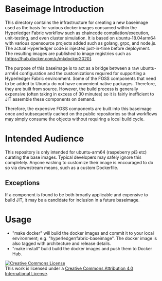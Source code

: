 # Baseimage Introduction

This directory contains the infrastructure for creating a new baseimage used as the basis for various docker images consumed within the Hyperledger Fabric workflow such as chaincode compilation/execution, unit-testing, and even cluster simulation. It is based on ubuntu-18.04arm64 with various opensource projects added such as golang, grpc, and node.js. The actual Hyperledger code is injected just-in-time before deployment. The resulting images are published to image registries such as 
[https://hub.docker.com/u/mkdocker2020].

The purpose of this baseimage is to act as a bridge between a raw ubuntu-arm64 configuration and the customizations required for supporting a Hyperledger Fabric environment. Some of the FOSS components that need to be added to Ubuntu do not have convenient native packages. Therefore, they are built from source. However, the build process is generally expensive (often taking in excess of 30 minutes) so it is fairly inefficient to JIT assemble these components on demand.

Therefore, the expensive FOSS components are built into this baseimage once and subsequently cached on the public repositories so that workflows may simply consume the objects without requiring a local build cycle.

# Intended Audience 

This repository is only intended for ubuntu-arm64 (raspeberry pi3 etc) curating the base images. Typical developers may safely ignore this completely. Anyone wishing to customize their image is encouraged to do so via downstream means, such as a custom Dockerfile.

## Exceptions

If a component is found to be both broadly applicable and expensive to build JIT, it may be a candidate for inclusion in a future baseimage.

# Usage

* "make docker" will build the docker images and commit it to your local environment; e.g. "hyperledger/fabric-baseimage". The docker image is also tagged with architecture and release details.
* "make install" build build the docker images and push them to Docker Hub.

<a rel="license" href="http://creativecommons.org/licenses/by/4.0/"><img alt="Creative Commons License" style="border-width:0" src="https://i.creativecommons.org/l/by/4.0/88x31.png" /></a><br />This work is licensed under a <a rel="license" href="http://creativecommons.org/licenses/by/4.0/">Creative Commons Attribution 4.0 International License</a>.

[fabric-baseimage]: https://hub.docker.com/r/hyperledger/fabric-baseimage/
